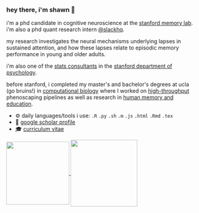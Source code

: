### hey there, i'm shawn 👋

i'm a phd candidate in cognitive neuroscience at the [stanford memory lab](https://memorylab.stanford.edu/). i'm also a phd quant research intern [@slackhq](https://github.com/slackhq).

my research investigates the neural mechanisms underlying lapses in sustained attention, and how these lapses relate to episodic memory performance in young and older adults. 

i'm also one of the [stats consultants](https://shawnschwartz.com/hacky-hours) in the [stanford department of psychology](https://psychology.stanford.edu).

before stanford, i completed my master's and bachelor's degrees at ucla (go bruins!) in [computational biology](https://michaelalfaro.github.io/alfaro-lab/) where I worked on [high-throughput](https://besjournals.onlinelibrary.wiley.com/doi/abs/10.1111/2041-210X.13712) phenoscaping pipelines as well as research in [human memory and education](https://castel.psych.ucla.edu).

- ⚙️ daily languages/tools i use: `.R` `.py` `.sh` `.m` `.js` `.html` `.Rmd` `.tex`
- 🔬 [google scholar profile](https://scholar.google.com/citations?user=xII63_wAAAAJ&hl=en&oi=ao)
- 🎓 [curriculum vitae](https://shawnschwartz.com/cv.pdf)

<!-- <img height=250 width=1000 src="https://github-readme-stats.vercel.app/api/top-langs/?username=shawntz&langs_count=10&layout=compact" alt="shawn schwartz's github language stats" /></a> -->

<a href="https://github.com/shawntz">
  <img height=165 align="center" src="https://github-readme-stats.vercel.app/api?username=shawntz&show_icons=false&rank_icon=github&include_all_commits=true&number_format=long&show=reviews,prs_merged&card_width=300" />
  <img height=175 align="center" src="https://github-readme-stats.vercel.app/api/top-langs?username=shawntz&layout=compact&langs_count=6" />
</a>
